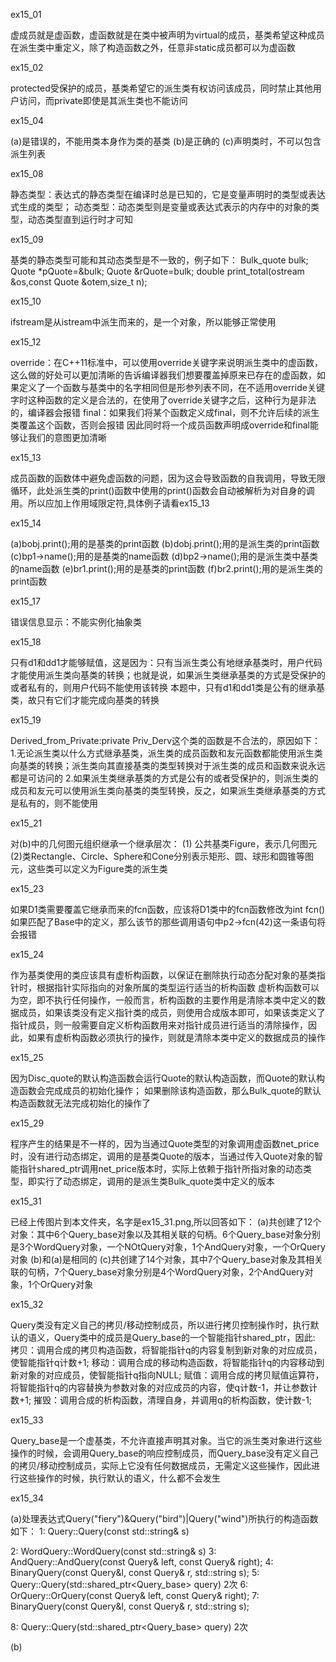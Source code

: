ex15_01

虚成员就是虚函数，虚函数就是在类中被声明为virtual的成员，基类希望这种成员在派生类中重定义，除了构造函数之外，任意非static成员都可以为虚函数

ex15_02

protected受保护的成员，基类希望它的派生类有权访问该成员，同时禁止其他用户访问，而private即使是其派生类也不能访问


ex15_04

(a)是错误的，不能用类本身作为类的基类
(b)是正确的
(c)声明类时，不可以包含派生列表

ex15_08

静态类型：表达式的静态类型在编译时总是已知的，它是变量声明时的类型或表达式生成的类型；
动态类型：动态类型则是变量或表达式表示的内存中的对象的类型，动态类型直到运行时才可知

ex15_09

基类的静态类型可能和其动态类型是不一致的，例子如下：
    Bulk_quote bulk;
    Quote *pQuote=&bulk;
    Quote &rQuote=bulk;
    double print_total(ostream &os,const Quote &otem,size_t n);
    
ex15_10

ifstream是从istream中派生而来的，是一个对象，所以能够正常使用

ex15_12

override：在C++11标准中，可以使用override关键字来说明派生类中的虚函数，这么做的好处可以更加清晰的告诉编译器我们想要覆盖掉原来已存在的虚函数，如果定义了一个函数与基类中的名字相同但是形参列表不同，在不适用override关键字时这种函数的定义是合法的，在使用了override关键字之后，这种行为是非法的，编译器会报错
final：如果我们将某个函数定义成final，则不允许后续的派生类覆盖这个函数，否则会报错
因此同时将一个成员函数声明成override和final能够让我们的意图更加清晰

ex15_13

成员函数的函数体中避免虚函数的问题，因为这会导致函数的自我调用，导致无限循环，此处派生类的print()函数中使用的print()函数会自动被解析为对自身的调用。所以应加上作用域限定符,具体例子请看ex15_13


ex15_14

(a)bobj.print();用的是基类的print函数
(b)dobj.print();用的是派生类的print函数
(c)bp1->name();用的是基类的name函数
(d)bp2->name();用的是派生类中基类的name函数
(e)br1.print();用的是基类的print函数
(f)br2.print();用的是派生类的print函数

ex15_17

错误信息显示：不能实例化抽象类

ex15_18

只有d1和dd1才能够赋值，这是因为：只有当派生类公有地继承基类时，用户代码才能使用派生类向基类的转换；也就是说，如果派生类继承基类的方式是受保护的或者私有的，则用户代码不能使用该转换
    本题中，只有d1和dd1类是公有的继承基类，故只有它们才能完成向基类的转换

ex15_19

Derived_from_Private:private Priv_Derv这个类的函数是不合法的，原因如下：
1.无论派生类以什么方式继承基类，派生类的成员函数和友元函数都能使用派生类向基类的转换；派生类向其直接基类的类型转换对于派生类的成员和函数来说永远都是可访问的
2.如果派生类继承基类的方式是公有的或者受保护的，则派生类的成员和友元可以使用派生类向基类的类型转换，反之，如果派生类继承基类的方式是私有的，则不能使用

ex15_21

对(b)中的几何图元组织继承一个继承层次：
(1) 公共基类Figure，表示几何图元
(2)类Rectangle、Circle、Sphere和Cone分别表示矩形、圆、球形和圆锥等图元，这些类可以定义为Figure类的派生类


ex15_23

如果D1类需要覆盖它继承而来的fcn函数，应该将D1类中的fcn函数修改为int fcn()
如果匹配了Base中的定义，那么该节的那些调用语句中p2->fcn(42)这一条语句将会报错

ex15_24

作为基类使用的类应该具有虚析构函数，以保证在删除执行动态分配对象的基类指针时，根据指针实际指向的对象所属的类型运行适当的析构函数
虚析构函数可以为空，即不执行任何操作，一般而言，析构函数的主要作用是清除本类中定义的数据成员，如果该类没有定义指针类的成员，则使用合成版本即可，如果该类定义了指针成员，则一般需要自定义析构函数用来对指针成员进行适当的清除操作，因此，如果有虚析构函数必须执行的操作，则就是清除本类中定义的数据成员的操作

ex15_25

因为Disc_quote的默认构造函数会运行Quote的默认构造函数，而Quote的默认构造函数会完成成员的初始化操作；
如果删除该构造函数，那么Bulk_quote的默认构造函数就无法完成初始化的操作了


ex15_29

程序产生的结果是不一样的，因为当通过Quote类型的对象调用虚函数net_price时，没有进行动态绑定，调用的是基类Quote的版本，当通过传入Quote对象的智能指针shared_ptr调用net_price版本时，实际上依赖于指针所指对象的动态类型，即实行了动态绑定，调用的是派生类Bulk_quote类中定义的版本

ex15_31

已经上传图片到本文件夹，名字是ex15_31.png,所以回答如下：
(a)共创建了12个对象：其中6个Query_base对象以及其相关联的句柄。6个Query_base对象分别是3个WordQuery对象，一个NOtQuery对象，1个AndQuery对象，一个OrQuery对象
(b)和(a)是相同的
(c)共创建了14个对象，其中7个Query_base对象及其相关联的句柄，7个Query_base对象分别是4个WordQuery对象，2个AndQuery对象，1个OrQuery对象

ex15_32

Query类没有定义自己的拷贝/移动控制成员，所以进行拷贝控制操作时，执行默认的语义，Query类中的成员是Query_base的一个智能指针shared_ptr，因此:
拷贝：调用合成的拷贝构造函数，将智能指针q的内容复制到新对象的对应成员，使智能指针q计数+1;
移动：调用合成的移动构造函数，将智能指针q的内容移动到新对象的对应成员，使智能指针q指向NULL;
赋值：调用合成的拷贝赋值运算符，将智能指针q的内容替换为参数对象的对应成员的内容，使q计数-1，并让参数计数+1;
摧毁：调用合成的析构函数，清理自身，并调用q的析构函数，使计数-1;

ex15_33

Query_base是一个虚基类，不允许直接声明其对象。当它的派生类对象进行这些操作的时候，会调用Query_base的响应控制成员，而Query_base没有定义自己的拷贝/移动控制成员，实际上它没有任何数据成员，无需定义这些操作，因此进行这些操作的时候，执行默认的语义，什么都不会发生

ex15_34

(a)处理表达式Query("fiery")&Query("bird")|Query("wind")所执行的构造函数如下：
1: Query::Query(const std::string& s) 

2: WordQuery::WordQuery(const std::string& s) 
3: AndQuery::AndQuery(const Query& left, const Query& right);
4: BinaryQuery(const Query&l, const Query& r, std::string s);
5: Query::Query(std::shared_ptr<Query_base> query) 2次
6: OrQuery::OrQuery(const Query& left, const Query& right);
7: BinaryQuery(const Query&l, const Query& r, std::string s);


8: Query::Query(std::shared_ptr<Query_base> query) 2次

(b) 
